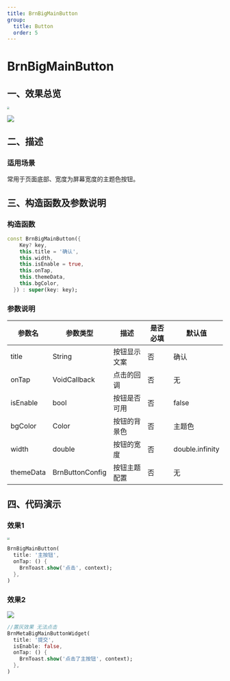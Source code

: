 ```yaml
---
title: BrnBigMainButton
group:
  title: Button
  order: 5
---
```


# BrnBigMainButton

## 一、效果总览

<img src="./img/BrnBigMainButton.png" style="zoom: 33%;" />

![](./img/BrnBigMainButtonDisabled.png)

## 二、描述

### 适用场景

常用于页面底部、宽度为屏幕宽度的主题色按钮。


## 三、构造函数及参数说明

### 构造函数

```dart
const BrnBigMainButton({
    Key? key,
    this.title = '确认',
    this.width,
    this.isEnable = true,
    this.onTap,
    this.themeData,
    this.bgColor,
  }) : super(key: key);
```
### 参数说明

| **参数名** | **参数类型** | 描述 | **是否必填** | **默认值** |
| --- | --- | --- | --- | --- |
| title | String | 按钮显示文案 | 否 | 确认 |
| onTap | VoidCallback | 点击的回调 | 否 | 无 |
| isEnable | bool | 按钮是否可用 | 否 | false |
| bgColor | Color | 按钮的背景色 | 否 | 主题色 |
| width | double | 按钮的宽度 | 否 | double.infinity |
| themeData | BrnButtonConfig | 按钮主题配置 | 否 | 无 |



## 四、代码演示

### 效果1

<img src="./img/BrnBigMainButton.png" style="zoom:35%;" />

```dart
BrnBigMainButton(
  title: '主按钮',
  onTap: () {
    BrnToast.show('点击', context);
  },
)
```


### 效果2

![](./img/BrnBigMainButtonDisabled.png)

```dart
//置灰效果 无法点击
BrnMetaBigMainButtonWidget(  
  title: '提交',  
  isEnable: false,
  onTap: () {  
    BrnToast.show('点击了主按钮', context);
  },  
)
```
